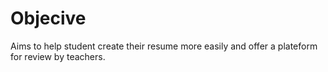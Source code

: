 # Objecive
Aims to help student create their resume more easily and offer a plateform for review by teachers.